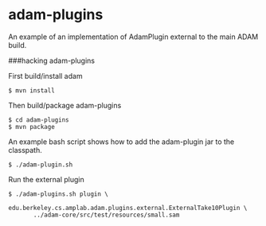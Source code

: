 adam-plugins
============

An example of an implementation of AdamPlugin external to the main ADAM build.


###hacking adam-plugins

First build/install adam

    $ mvn install


Then build/package adam-plugins

    $ cd adam-plugins
    $ mvn package


An example bash script shows how to add the adam-plugin jar to the classpath.

    $ ./adam-plugin.sh


Run the external plugin

    $ ./adam-plugins.sh plugin \
           edu.berkeley.cs.amplab.adam.plugins.external.ExternalTake10Plugin \
           ../adam-core/src/test/resources/small.sam
